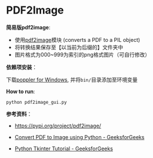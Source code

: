# PDF2Image

**简易版pdf2image**:

+ 使用[pdf2image](https://pypi.org/project/pdf2image/)模块 (converts a PDF to a PIL object)
+ 将转换结果保存至【以当前为后缀的】文件夹中
+ 图片格式为000~999为索引的png格式图片（可自行修改）

**依赖项安装**：

下载[poppler for Windows](https://github.com/oschwartz10612/poppler-windows/releases/), 并将`bin/`目录添加至环境变量

**How to run**:

```
python pdf2image_gui.py
```

**参考资料**：

+ https://pypi.org/project/pdf2image/

+ [Convert PDF to Image using Python - GeeksforGeeks](https://www.geeksforgeeks.org/convert-pdf-to-image-using-python/)
+ [Python Tkinter Tutorial - GeeksforGeeks](https://www.geeksforgeeks.org/python-tkinter-tutorial/)
